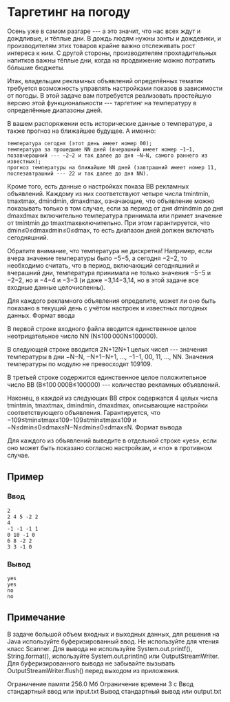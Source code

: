 # Таргетинг на погоду

Осень уже в самом разгаре --- а это значит, что нас всех ждут и дождливые, и тёплые дни. В дождь людям нужны зонты и дождевики, и производителям этих товаров крайне важно отслеживать рост интереса к ним. С другой стороны, производителям прохладительных напитков важны тёплые дни, когда на продвижение можно потратить бóльшие бюджеты.

Итак, владельцам рекламных объявлений определённых тематик требуется возможность управлять настройками показов в зависимости от погоды. В этой задаче вам потребуется реализовать простейшую версию этой функциональности --- таргетинг на температуру в определённые диапазоны дней.

В вашем распоряжении есть исторические данные о температуре, а также прогноз на ближайшее будущее. А именно:

    температура сегодня (этот день имеет номер 00);
    температура за прошедшие NN дней (вчерашний имеет номер −1−1, позавчерашний --- −2−2 и так далее до дня −N−N, самого раннего из известных);
    прогноз температуры на ближайшие NN дней (завтрашний имеет номер 11, послезавтрашний --- 22 и так далее до дня NN).

Кроме того, есть данные о настройках показа BB рекламных объявлений. Каждому из них соответствуют четыре числа tmintmin​, tmaxtmax​, dmindmin​, dmaxdmax​, означающие, что объявление можно показывать только в том случае, если за период от дня dmindmin​ до дня dmaxdmax​ включительно температура принимала или примет значение от tmintmin​ до tmaxtmax​ включительно. При этом гарантируется, что dmin≤0≤dmaxdmin​≤0≤dmax​, то есть диапазон дней должен включать сегодняшний.

Обратите внимание, что температура не дискретна! Например, если вчера значение температуры было −5−5, а сегодня −2−2, то необходимо считать, что в период, включающий сегодняшний и вчерашний дни, температура принимала не только значения −5−5 и −2−2, но и −4−4 и −3−3 (и даже −3,14−3,14, но в этой задаче все входные данные целочисленны).

Для каждого рекламного объявления определите, может ли оно быть показано в текущий день с учётом настроек и известных погодных данных.
Формат ввода

В первой строке входного файла вводится единственное целое неотрицательное число NN (N≤100 000N≤100000).

В следующей строке вводится 2N+12N+1 целых чисел --- значения температуры в дни −N−N, −N+1−N+1, ..., −1−1, 00, 11, ..., NN. Значения температуры по модулю не превосходят 109109.

В третьей строке содержится единственное целое положительное число BB (B≤100 000B≤100000) --- количество рекламных объявлений.

Наконец, в каждой из следующих BB строк содержатся 4 целых числа tmintmin​, tmaxtmax​, dmindmin​, dmaxdmax​, описывающие настройки соответствующего объявления. Гарантируется, что −109≤tmin≤tmax≤109−109≤tmin​≤tmax​≤109 и −N≤dmin≤0≤dmax≤N−N≤dmin​≤0≤dmax​≤N.
Формат вывода

Для каждого из объявлений выведите в отдельной строке «yes», если оно может быть показано согласно настройкам, и «no» в противном случае.
## Пример
### Ввод
```
2
2 4 5 -2 2
4
-1 -1 -1 1
0 10 -1 0
6 8 -2 2
3 3 -1 0
```
### Вывод
```
yes
yes
no
no
```
## Примечание

В задаче большой объем входных и выходных данных, для решения на Java используйте буферизированный ввод. Не используйте для чтения класс Scanner. Для вывода не используйте System.out.printf(), String.format(), используйте System.out.println() или OutputStreamWriter. Для буферизированного вывода не забывайте вызывать OutputStreamWriter.flush() перед выходом из приложения.


Ограничение памяти
256.0 Мб
Ограничение времени
3 с
Ввод
стандартный ввод или input.txt
Вывод
стандартный вывод или output.txt